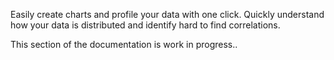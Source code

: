 Easily create charts and profile your data with one click. 
Quickly understand how your data is distributed and identify hard to find correlations.

This section of the documentation is work in progress.. 